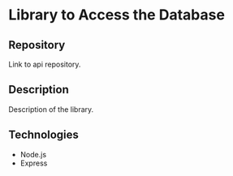 # Library to Access the Database

## Repository
Link to api repository.

## Description
Description of the library.

## Technologies
* Node.js
* Express